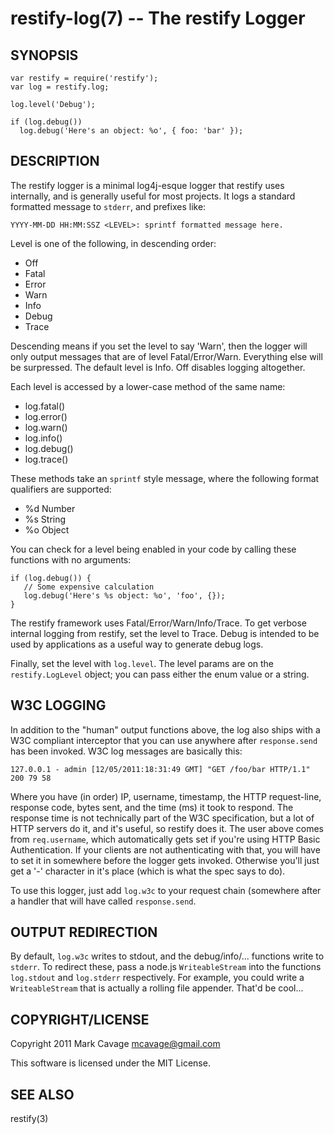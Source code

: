 restify-log(7) -- The restify Logger
====================================

## SYNOPSIS

    var restify = require('restify');
    var log = restify.log;

    log.level('Debug');

    if (log.debug())
      log.debug('Here's an object: %o', { foo: 'bar' });


## DESCRIPTION

The restify logger is a minimal log4j-esque logger that restify uses
internally, and is generally useful for most projects.  It logs a standard
formatted message to `stderr`, and prefixes like:

    YYYY-MM-DD HH:MM:SSZ <LEVEL>: sprintf formatted message here.

Level is one of the following, in descending order:

* Off
* Fatal
* Error
* Warn
* Info
* Debug
* Trace

Descending means if you set the level to say 'Warn', then the logger will only
output messages that are of level Fatal/Error/Warn.  Everything else will be
surpressed.  The default level is Info.  Off disables logging altogether.

Each level is accessed by a lower-case method of the same name:

* log.fatal()
* log.error()
* log.warn()
* log.info()
* log.debug()
* log.trace()

These methods take an `sprintf` style message, where the following format
qualifiers are supported:

* %d Number
* %s String
* %o Object

You can check for a level being enabled in your code by calling these functions
with no arguments:

    if (log.debug()) {
       // Some expensive calculation
       log.debug('Here's %s object: %o', 'foo', {});
    }

The restify framework uses Fatal/Error/Warn/Info/Trace.  To get verbose internal
logging from restify, set the level to Trace.  Debug is intended to be used by
applications as a useful way to generate debug logs.

Finally, set the level with `log.level`.  The level params are on the
`restify.LogLevel` object; you can pass either the enum value or a string.

## W3C LOGGING

In addition to the "human" output functions above, the log also ships with a W3C
compliant interceptor that you can use anywhere after `response.send` has been
invoked.  W3C log messages are basically this:

    127.0.0.1 - admin [12/05/2011:18:31:49 GMT] "GET /foo/bar HTTP/1.1" 200 79 58

Where you have (in order) IP, username, timestamp, the HTTP request-line,
response code, bytes sent, and the time (ms) it took to respond.  The response
time is not technically part of the W3C specification, but a lot of HTTP servers
do it, and it's useful, so restify does it.  The user above comes from
`req.username`, which automatically gets set if you're using HTTP Basic
Authentication.  If your clients are not authenticating with that, you will have
to set it in somewhere before the logger gets invoked.  Otherwise you'll just
get a '-' character in it's place (which is what the spec says to do).

To use this logger, just add `log.w3c` to your request chain (somewhere after a
handler that will have called `response.send`.

## OUTPUT REDIRECTION

By default, `log.w3c` writes to stdout, and the debug/info/... functions write
to `stderr`.  To redirect these, pass a node.js `WriteableStream` into the
functions `log.stdout` and `log.stderr` respectively.  For example, you could
write a `WriteableStream` that is actually a rolling file appender.  That'd be
cool...

## COPYRIGHT/LICENSE

Copyright 2011 Mark Cavage <mcavage@gmail.com>

This software is licensed under the MIT License.

## SEE ALSO

restify(3)
